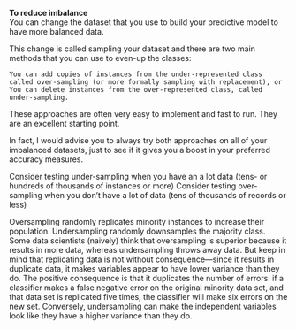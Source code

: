 **To reduce imbalance**  
You can change the dataset that you use to build your predictive model to have more balanced data.

This change is called sampling your dataset and there are two main methods that you can use to even-up the classes:

    You can add copies of instances from the under-represented class called over-sampling (or more formally sampling with replacement), or
    You can delete instances from the over-represented class, called under-sampling.

These approaches are often very easy to implement and fast to run. They are an excellent starting point.

In fact, I would advise you to always try both approaches on all of your imbalanced datasets, just to see if it gives you a boost in your preferred accuracy measures.  

Consider testing under-sampling when you have an a lot data (tens- or hundreds of thousands of instances or more)
Consider testing over-sampling when you don’t have a lot of data (tens of thousands of records or less)  

Oversampling randomly replicates minority instances to increase their population. Undersampling randomly downsamples the majority class. Some data scientists (naively) think that oversampling is superior because it results in more data, whereas undersampling throws away data. But keep in mind that replicating data is not without consequence—since it results in duplicate data, it makes variables appear to have lower variance than they do. The positive consequence is that it duplicates the number of errors: if a classifier makes a false negative error on the original minority data set, and that data set is replicated five times, the classifier will make six errors on the new set. Conversely, undersampling can make the independent variables look like they have a higher variance than they do.  
